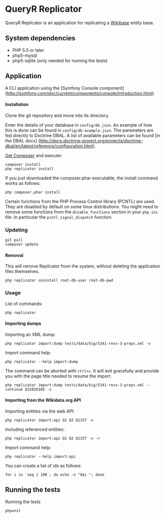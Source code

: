 # QueryR Replicator

QueryR Replicator is an application for replicating a [Wikibase](http://wikiba.se/) entity base.

## System dependencies

* PHP 5.5 or later
* php5-mysql
* php5-sqlite (only needed for running the tests)

## Application

A CLI application using the [Symfony Console component]
(http://symfony.com/doc/current/components/console/introduction.html).

#### Installation

Clone the git repository and move into its directory.

Enter the details of your database in `config/db.json`. An example of how this is done
can be found in `config/db-example.json`. The parameters are fed directly to Doctrine
DBAL. A list of available parameters can be found [in the DBAL docs]
(http://docs.doctrine-project.org/projects/doctrine-dbal/en/latest/reference/configuration.html).

[Get Composer](https://getcomposer.org/download/) and execute:

    composer install
    php replicator install

If you just downloaded the composer.phar executable, the install command works as follows:

    php composer.phar install

Certain functions from the PHP Process Control library (PCNTL) are used. They are disabled
by default on some linux distributions. You might need to remove some functions from the
`disable_functions` section in your `php.ini` file. In particular the `pcntl_signal_dispatch`
function.

### Updating

    git pull
    composer update

#### Removal

This will remove Replicator from the system, without deleting the application files themselves.

    php replicator uninstall root-db-user root-db-pwd

### Usage

List of commands:

    php replicator

#### Importing dumps

Importing an XML dump:

    php replicator import:dump tests/data/big/5341-revs-3-props.xml -v

Import command help:

    php replicator --help import:dump

The command can be aborted with `ctrl+c`. It will exit gracefully and provide you
with the page title needed to resume the import.

    php replicator import:dump tests/data/big/5341-revs-3-props.xml --continue Q15826105 -v

#### Importing from the Wikidata.org API

Importing entities via the web API:

    php replicator import:api Q1 Q2 Q1337 -v
    
Including referenced entities:

    php replicator import:api Q1 Q2 Q1337 -v -r

Import command help:

    php replicator --help import:api

You can create a list of ids as follows:

    for i in `seq 1 100`; do echo -n "Q$i "; done

## Running the tests

Running the tests

    phpunit
